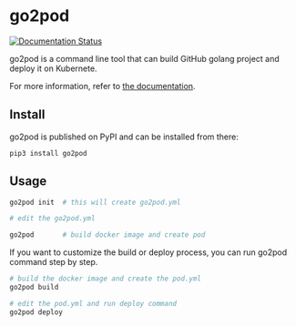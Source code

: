 # go2pod

[![Documentation Status](https://readthedocs.org/projects/go2pod/badge/?version=latest)](https://go2pod.readthedocs.io/en/latest/?badge=latest)

go2pod is a command line tool that can build GitHub golang project
and deploy it on Kubernete.

For more information, refer to [the documentation](https://go2pod.readthedocs.io).

## Install

go2pod is published on PyPI and can be installed from there:

```
pip3 install go2pod
```

## Usage

```sh
go2pod init  # this will create go2pod.yml

# edit the go2pod.yml

go2pod       # build docker image and create pod
```

If you want to customize the build or deploy process, you can
run go2pod command step by step.

```sh
# build the docker image and create the pod.yml
go2pod build

# edit the pod.yml and run deploy command
go2pod deploy
```
